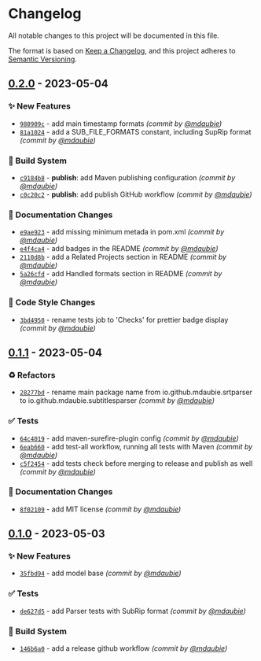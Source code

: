 # Changelog
All notable changes to this project will be documented in this file.

The format is based on [Keep a Changelog](https://keepachangelog.com/en/1.0.0/),
and this project adheres to [Semantic Versioning](https://semver.org/spec/v2.0.0.html).

## [0.2.0] - 2023-05-04
### :sparkles: New Features
- [`980909c`](https://github.com/mdaubie/subtitles-parser/commit/980909c03a7a4fc88863ce7c7cba5040f49cd741) - add main timestamp formats *(commit by [@mdaubie](https://github.com/mdaubie))*
- [`81a1024`](https://github.com/mdaubie/subtitles-parser/commit/81a1024d48b40574529258a977441d3c0b117ee0) - add a SUB_FILE_FORMATS constant, including SupRip format *(commit by [@mdaubie](https://github.com/mdaubie))*

### :construction_worker: Build System
- [`c9184b8`](https://github.com/mdaubie/subtitles-parser/commit/c9184b8cc444c27ce39e8315aa2d78f22dfbce23) - **publish**: add Maven publishing configuration *(commit by [@mdaubie](https://github.com/mdaubie))*
- [`c0c20c2`](https://github.com/mdaubie/subtitles-parser/commit/c0c20c2a3261b75fb17501520b3c4c69b401cd4e) - **publish**: add publish GitHub workflow *(commit by [@mdaubie](https://github.com/mdaubie))*

### :memo: Documentation Changes
- [`e9ae923`](https://github.com/mdaubie/subtitles-parser/commit/e9ae9230927187f07859b432bca683c0108dd75b) - add missing minimum metada in pom.xml *(commit by [@mdaubie](https://github.com/mdaubie))*
- [`e4f4ca4`](https://github.com/mdaubie/subtitles-parser/commit/e4f4ca44fa59abfc496267e7e7244ffe5bad39f3) - add badges in the README *(commit by [@mdaubie](https://github.com/mdaubie))*
- [`2110d8b`](https://github.com/mdaubie/subtitles-parser/commit/2110d8bdfdfd3b655e3b49546fd0bbadaff6ba21) - add a Related Projects section in README *(commit by [@mdaubie](https://github.com/mdaubie))*
- [`5a26cfd`](https://github.com/mdaubie/subtitles-parser/commit/5a26cfd76dd972de0867b1baf7988e51c3718e40) - add Handled formats section in README *(commit by [@mdaubie](https://github.com/mdaubie))*

### :art: Code Style Changes
- [`3bd4950`](https://github.com/mdaubie/subtitles-parser/commit/3bd495033fb9eaf174ecdb867817db5e68154c3d) - rename tests job to 'Checks' for prettier badge display *(commit by [@mdaubie](https://github.com/mdaubie))*


## [0.1.1] - 2023-05-04
### :recycle: Refactors
- [`28277bd`](https://github.com/mdaubie/subtitles-parser/commit/28277bdd308da11fd4b5a70e84e8f3b4f83b69ea) - rename main package name from io.github.mdaubie.srtparser to io.github.mdaubie.subtitlesparser *(commit by [@mdaubie](https://github.com/mdaubie))*

### :white_check_mark: Tests
- [`64c4019`](https://github.com/mdaubie/subtitles-parser/commit/64c4019587b155794de2a57c35aa0a716d008585) - add maven-surefire-plugin config *(commit by [@mdaubie](https://github.com/mdaubie))*
- [`6eab660`](https://github.com/mdaubie/subtitles-parser/commit/6eab66095f164c039e1551494b23dd5c561e73e0) - add test-all workflow, running all tests with Maven *(commit by [@mdaubie](https://github.com/mdaubie))*
- [`c5f2454`](https://github.com/mdaubie/subtitles-parser/commit/c5f2454ff1f2cac1e6ed172867cdc56a0fbb6313) - add tests check before merging to release and publish as well *(commit by [@mdaubie](https://github.com/mdaubie))*

### :memo: Documentation Changes
- [`8f02109`](https://github.com/mdaubie/subtitles-parser/commit/8f0210929ee9be8fdedf102c092b741a4fe8e2ba) - add MIT license *(commit by [@mdaubie](https://github.com/mdaubie))*


## [0.1.0] - 2023-05-03
### :sparkles: New Features
- [`35fbd94`](https://github.com/mdaubie/subtitles-parser/commit/35fbd947907ae7fcf7b57884e08ea1ae29b64f69) - add model base *(commit by [@mdaubie](https://github.com/mdaubie))*

### :white_check_mark: Tests
- [`de627d5`](https://github.com/mdaubie/subtitles-parser/commit/de627d52eddd8fcc6dfb9c120414cb966b725a4b) - add Parser tests with SubRip format *(commit by [@mdaubie](https://github.com/mdaubie))*

### :construction_worker: Build System
- [`146b6a0`](https://github.com/mdaubie/subtitles-parser/commit/146b6a0ff83798dcce95bb77b6779cee41aced48) - add a release github workflow *(commit by [@mdaubie](https://github.com/mdaubie))*


[0.1.0]: https://github.com/mdaubie/subtitles-parser/compare/0.0.0...0.1.0
[0.1.1]: https://github.com/mdaubie/subtitles-parser/compare/0.1.0...0.1.1
[0.2.0]: https://github.com/mdaubie/subtitles-parser/compare/0.1.1...0.2.0